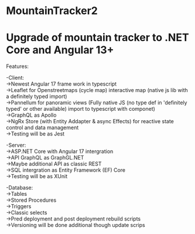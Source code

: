 # MountainTracker2
<h1>Upgrade of mountain tracker to .NET Core and Angular 13+</h1>
<p>Features:</p>
-Client:<br/>
->Newest Angular 17 frame work in typescript<br/>
->Leaflet for Openstreetmaps (cycle map) interactive map (native js lib with a definitely typed import)<br/>
->Pannellum for panoramic views (Fully native JS (no type def in 'definitely typed' or other available) import to typescript with componet)<br/>
->GraphQL as Apollo<br/>
->NgRx Store (with Entity Addapter & async Effects) for reactive state control and data management<br/>
->Testing will be as Jest</p>
<p>-Server:<br/>
->ASP.NET Core with Angular 17 intergration<br/>
->API GraphQL as GraphGL.NET<br/>
->Maybe additional API as classic REST<br/>
->SQL intergration as Entity Framework (EF) Core<br/>
->Testing will be as XUnit</p>
<p>-Database:<br/>
->Tables<br/>
->Stored Procedures<br/>
->Triggers<br/>
->Classic selects<br/>
->Pred deployment and post deployment rebuild scripts<br/>
->Versioning will be done additional though update scrips</p>
